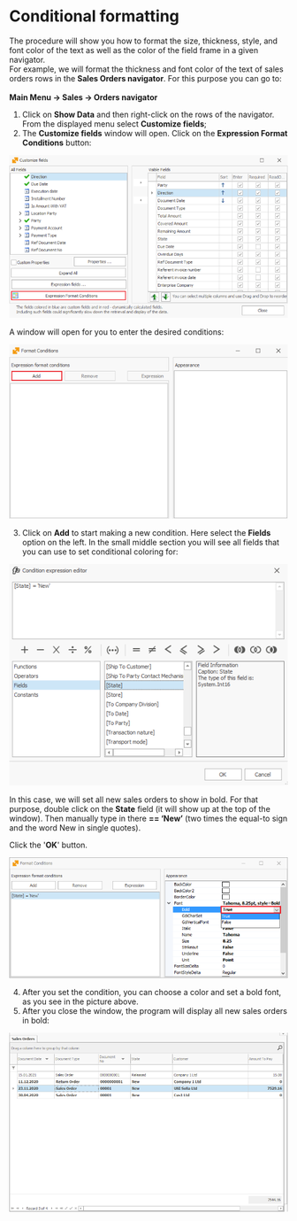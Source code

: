 # Conditional formatting

The procedure will show you how to format the size, thickness, style, and font color of the text as well as the color of the field frame in a given navigator. <br>
	For example, we will format the thickness and font color of the text of sales orders rows in the <b>Sales Orders navigator</b>. For this purpose you can go to: <br>  
	<b> Main Menu -> Sales -> Orders navigator </b>

1.	Click on <b>Show Data</b> and then right-click on the rows of the navigator. From the displayed menu select <b>Customize fields</b>;
2.	The <b>Customize fields</b> window will open. Click on the <b>Expression Format Conditions</b> button: 

![Customize fields](pictures/customize-fileds.png)

A window will open for you to enter the desired conditions:

![Format Conditions](pictures/format-conditions.png)
 
3.	Click on **Add** to start making a new condition. Here select the **Fields** option on the left. In the small middle section you will see all fields that you can use to set conditional coloring for:

![Condition expression editor](pictures/condition-expression-editor.png)
 
In this case, we will set all new sales orders to show in bold. For that purpose, double click on the <b>State</b> field (it will show up at the top of the window). Then manually type in there <b> == ‘New’</b> (two times the equal-to sign and the word New in single quotes).

Click the '**OK**' button.

![New state condition](pictures/new-state-condition.png)
 
4.	After you set the condition, you can choose a color and set a bold font, as you see in the picture above.
5.	After you close the window, the program will display all new sales orders in bold:

![Orders in bold](pictures/orders-in-bold.png)
